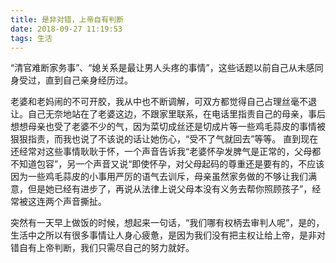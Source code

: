 ```yaml
---
title: 是非对错，上帝自有判断
date: 2018-09-27 11:19:53
tags: 生活
---
```

“清官难断家务事”、“媳关系是最让男人头疼的事情”，这些话题以前自己从未感同身受过，直到自己亲身经历过。

老婆和老妈闹的不可开胶，我从中也不断调解，可双方都觉得自己占理丝毫不退让。自己无奈地站在了老婆这边，不跟家里联系，在电话里指责自己的母亲，事后想想母亲也受了老婆不少的气，因为菜切成丝还是切成片等一些鸡毛蒜皮的事情被狠狠指责，而我也说了不该说的话让她伤心，“受不了气就回去”等等。
直到现在还经常对这些事情耿耿于怀，一个声音告诉我“老婆怀孕发脾气是正常的，父母都不知道包容”，另一个声音又说“即使怀孕，对父母起码的尊重还是要有的，不应该因为一些鸡毛蒜皮的小事用严厉的语气去训斥，母亲虽然家务做的不够让我们满意，但是她已经有进步了，再说从法律上说父母本没有义务去帮你照顾孩子”，经常被这连两个声音撕扯。

突然有一天早上做饭的时候，想起来一句话，“我们哪有权柄去审判人呢”，是的，生活中之所以有很多事情让人身心疲惫，是因为我们没有把主权让给上帝，是非对错自有上帝判断，我们只需尽自己的努力就好。